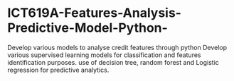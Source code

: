 # ICT619A-Features-Analysis-Predictive-Model-Python-

Develop various models to analyse credit features through python 
Develop various supervised learning models for classification and features identification purposes. 
use of decision tree, random forest and Logistic regression for predictive analytics.

